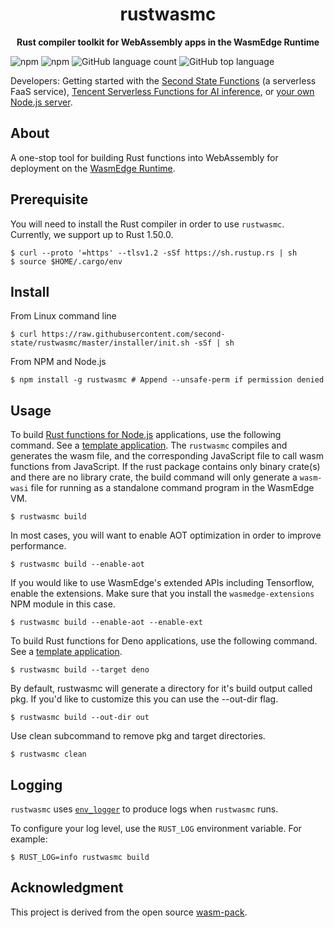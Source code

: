 <div align="center">
  <h1>rustwasmc</h1>
  <p>
    <strong>Rust compiler toolkit for WebAssembly apps in the WasmEdge Runtime</strong>
  </p>
</div>

![npm](https://img.shields.io/npm/v/rustwasmc)
![npm](https://img.shields.io/npm/dt/rustwasmc)
![GitHub language count](https://img.shields.io/github/languages/count/second-state/rustwasmc)
![GitHub top language](https://img.shields.io/github/languages/top/second-state/rustwasmc)

Developers: Getting started with the [Second State Functions](https://www.secondstate.io/articles/getting-started-with-function-as-a-service-in-rust/) (a serverless FaaS service), [Tencent Serverless Functions for AI inference](https://github.com/second-state/tencent-tensorflow-scf/blob/main/README-en.md), or [your own Node.js server](https://www.secondstate.io/articles/getting-started-with-rust-function/).

## About

A one-stop tool for building Rust functions into WebAssembly for deployment on the [WasmEdge Runtime](https://github.com/WasmEdge/WasmEdge). 

## Prerequisite

You will need to install the Rust compiler in order to use `rustwasmc`. Currently, we support up to Rust 1.50.0.

```
$ curl --proto '=https' --tlsv1.2 -sSf https://sh.rustup.rs | sh
$ source $HOME/.cargo/env
```

## Install

From Linux command line

```
$ curl https://raw.githubusercontent.com/second-state/rustwasmc/master/installer/init.sh -sSf | sh
```

From NPM and Node.js

```
$ npm install -g rustwasmc # Append --unsafe-perm if permission denied
```

## Usage

To build [Rust functions for Node.js](https://www.secondstate.io/articles/getting-started-with-rust-function/) applications, use the following command. See a [template application](https://github.com/second-state/wasmedge-nodejs-starter). The `rustwasmc` compiles and generates the wasm file, and the corresponding JavaScript file to call wasm functions from JavaScript. If the rust package contains only binary crate(s) and there are no library crate, the build command will only generate a `wasm-wasi` file for running as a standalone command program in the WasmEdge VM.

```
$ rustwasmc build
```

In most cases, you will want to enable AOT optimization in order to improve performance.

```
$ rustwasmc build --enable-aot
```

If you would like to use WasmEdge's extended APIs including Tensorflow, enable the extensions. Make sure that you install the `wasmedge-extensions` NPM module in this case.

```
$ rustwasmc build --enable-aot --enable-ext
```

To build Rust functions for Deno applications, use the following command. See a [template application](https://github.com/second-state/ssvm-deno-starter).

```
$ rustwasmc build --target deno
```

By default, rustwasmc will generate a directory for it's build output called pkg. If you'd like to customize this you can use the --out-dir flag.

```
$ rustwasmc build --out-dir out
```

Use clean subcommand to remove pkg and target directories.
```
$ rustwasmc clean
```

## Logging

`rustwasmc` uses [`env_logger`] to produce logs when `rustwasmc` runs.

To configure your log level, use the `RUST_LOG` environment variable. For example:

```
$ RUST_LOG=info rustwasmc build
```

[`env_logger`]: https://crates.io/crates/env_logger

## Acknowledgment

This project is derived from the open source [wasm-pack].

[wasm-pack]: https://github.com/rustwasm/wasm-pack
